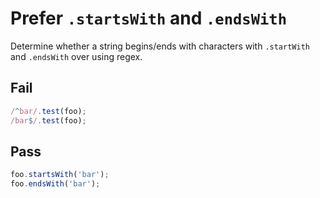 # Prefer `.startsWith` and `.endsWith` 

Determine whether a string begins/ends with characters with `.startWith` and `.endsWith` over using regex.

## Fail

```js
/^bar/.test(foo);
/bar$/.test(foo);
```


## Pass

```js
foo.startsWith('bar');
foo.endsWith('bar');
```
